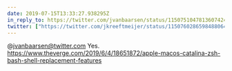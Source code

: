 ```yaml
---
date: 2019-07-15T13:33:27.938295Z
in_reply_to: https://twitter.com/jvanbaarsen/status/1150751047813607424
twitter: ["https://twitter.com/jkreeftmeijer/status/1150760286598488064"]
---
```

@jvanbaarsen@twitter.com Yes. <https://www.theverge.com/2019/6/4/18651872/apple-macos-catalina-zsh-bash-shell-replacement-features>
